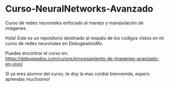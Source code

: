# Curso-NeuralNetworks-Avanzado
Curso de redes neuronales enfocado al manejo y manipulación de imágenes.

Hola! Este es un repositorio destinado al respalo de los codigos vistos 
en mi curso de redes neuronales en DebugeadosMx.

Puedes encontrar el curso en: https://debugeados.com/cursos/procesamiento-de-imagenes-avanzado-en-vivo/

Si ya eres alumno del curso, te doy la mas cordial bienvenida, espero aprendas
muchisimo! 


<script src="https://gist.github.com/juliotorresma/a6d1b1dac11400e94df4f92979a40618.js"></script>
